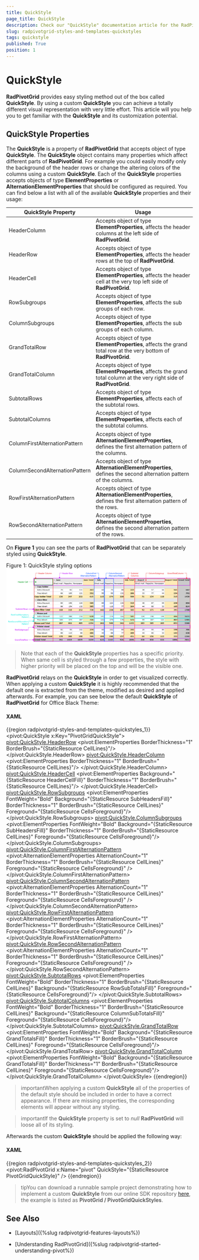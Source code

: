 ```yaml
---
title: QuickStyle
page_title: QuickStyle
description: Check our "QuickStyle" documentation article for the RadPivotGrid WPF control.
slug: radpivotgrid-styles-and-templates-quickstyles
tags: quickstyle
published: True
position: 1
---
```


# QuickStyle

__RadPivotGrid__ provides easy styling method out of the box called __QuickStyle__. By using a custom __QuickStyle__ you can achieve a totally different visual representation with very little effort. This article will you help you to get familiar with the __QuickStyle__ and its customization potential.      

## QuickStyle Properties

The __QuickStyle__ is a property of __RadPivotGrid__ that accepts object of type __QuickStyle__. The __QuickStyle__ object contains many properties which affect different parts of __RadPivotGrid__. For example you could easily modify only the background of the header rows or change the altering colors of the columns using a custom __QuickStyle__. Each of the __QuickStyle__ properties accepts objects of type __ElementProperties__ or __AlternationElementProperties__ that should be configured as required. You can find below a list with all of the available __QuickStyle__ properties and their usage:
        
QuickStyle Property	|	Usage
---	|	---
HeaderColumn	|	Accepts object of type __ElementProperties__, affects the header columns at the left side of __RadPivotGrid__.
HeaderRow	|	Accepts object of type __ElementProperties__, affects the header rows at the top of __RadPivotGrid__.
HeaderCell	|	Accepts object of type __ElementProperties__, affects the header cell at the very top left side of __RadPivotGrid__.
RowSubgroups	|	Accepts object of type __ElementProperties__, affects the sub groups of each row.
ColumnSubgroups	|	Accepts object of type __ElementProperties__, affects the sub groups of each column.
GrandTotalRow	|	Accepts object of type __ElementProperties__, affects the grand total row at the very bottom of __RadPivotGrid__.
GrandTotalColumn	|	Accepts object of type __ElementProperties__, affects the grand total column at the very right side of __RadPivotGrid__.
SubtotalRows	|	Accepts object of type __ElementProperties__, affects each of the subtotal rows.
SubtotalColumns	|	Accepts object of type __ElementProperties__, affects each of the subtotal columns.
ColumnFirstAlternationPattern	|	Accepts object of type __AlternationElementProperties__, defines the first alternation pattern of the columns.
ColumnSecondAlternationPattern	|	Accepts object of type __AlternationElementProperties__, defines the second alternation pattern of the columns.
RowFirstAlternationPattern	|	Accepts object of type __AlternationElementProperties__, defines the first alternation pattern of the rows.
RowSecondAlternationPattern	|	Accepts object of type __AlternationElementProperties__, defines the second alternation pattern of the rows.

On __Figure 1__ you can see the parts of __RadPivotGrid__ that can be separately styled using __QuickStyle__.

Figure 1: QuickStyle styling options
![Rad Pivot Grid Styles And Templates-Quick Styles 01](images/RadPivotGrid_Styles_And_Templates_QuickStyles_01.png)

>Note that each of the __QuickStyle__ properties has a specific priority. When same cell is styled through a few properties, the style with higher priority will be placed on the top and will be the visible one.          

__RadPivotGrid__ relays on the __QuickStyle__ in order to get visualized correctly. When applying a custom __QuickStyle__ it is highly recommended that the default one is extracted from the theme, modified as desired and applied afterwards. For example, you can see below the default __QuickStyle__ of __RadPivotGrid__ for Office Black Theme:        

#### __XAML__

{{region radpivotgrid-styles-and-templates-quickstyles_1}}
	<pivot:QuickStyle x:Key="PivotGridQuickStyle">
		<pivot:QuickStyle.HeaderRow>
			<pivot:ElementProperties BorderThickness="1" BorderBrush="{StaticResource CellLines}"/>
		</pivot:QuickStyle.HeaderRow>
		<pivot:QuickStyle.HeaderColumn>
			<pivot:ElementProperties BorderThickness="1" BorderBrush="{StaticResource CellLines}"/>
		</pivot:QuickStyle.HeaderColumn>
		<pivot:QuickStyle.HeaderCell>
			<pivot:ElementProperties Background="{StaticResource HeaderCellFill}" BorderThickness="1" BorderBrush="{StaticResource CellLines}"/>
		</pivot:QuickStyle.HeaderCell>
		<pivot:QuickStyle.RowSubgroups>
			<pivot:ElementProperties
					FontWeight="Bold"
					Background="{StaticResource SubHeadersFill}"
					BorderThickness="1"
					BorderBrush="{StaticResource CellLines}"
					Foreground="{StaticResource CellsForeground}"/>
		</pivot:QuickStyle.RowSubgroups>
		<pivot:QuickStyle.ColumnSubgroups>
			<pivot:ElementProperties
					FontWeight="Bold"
					Background="{StaticResource SubHeadersFill}"
					BorderThickness="1"
					BorderBrush="{StaticResource CellLines}"
					Foreground="{StaticResource CellsForeground}"/>
		</pivot:QuickStyle.ColumnSubgroups>
		<pivot:QuickStyle.ColumnFirstAlternationPattern>
			<pivot:AlternationElementProperties AlternationCount="1" BorderThickness="1" 
	                                            BorderBrush="{StaticResource CellLines}" 
	                                            Foreground="{StaticResource CellsForeground}" />
		</pivot:QuickStyle.ColumnFirstAlternationPattern>
		<pivot:QuickStyle.ColumnSecondAlternationPattern>
			<pivot:AlternationElementProperties AlternationCount="1" BorderThickness="1" 
	                                            BorderBrush="{StaticResource CellLines}" 
	                                            Foreground="{StaticResource CellsForeground}" />
		</pivot:QuickStyle.ColumnSecondAlternationPattern>
		<pivot:QuickStyle.RowFirstAlternationPattern>
			<pivot:AlternationElementProperties AlternationCount="1" BorderThickness="1" 
	                                            BorderBrush="{StaticResource CellLines}" 
	                                            Foreground="{StaticResource CellsForeground}" />
		</pivot:QuickStyle.RowFirstAlternationPattern>
		<pivot:QuickStyle.RowSecondAlternationPattern>
			<pivot:AlternationElementProperties AlternationCount="1" BorderThickness="1" 
	                                            BorderBrush="{StaticResource CellLines}" 
	                                            Foreground="{StaticResource CellsForeground}" />
		</pivot:QuickStyle.RowSecondAlternationPattern>
		<pivot:QuickStyle.SubtotalRows>
			<pivot:ElementProperties
					FontWeight="Bold"
					BorderThickness="1"
					BorderBrush="{StaticResource CellLines}"
					Background="{StaticResource RowSubTotalsFill}"
					Foreground="{StaticResource CellsForeground}"/>
		</pivot:QuickStyle.SubtotalRows>
		<pivot:QuickStyle.SubtotalColumns>
			<pivot:ElementProperties
					FontWeight="Bold"
					BorderThickness="1"
					BorderBrush="{StaticResource CellLines}"
					Background="{StaticResource ColumnSubTotalsFill}"
					Foreground="{StaticResource CellsForeground}"/>
		</pivot:QuickStyle.SubtotalColumns>
		<pivot:QuickStyle.GrandTotalRow>
			<pivot:ElementProperties
					FontWeight="Bold"
					Background="{StaticResource GrandTotalsFill}"
					BorderThickness="1"
					BorderBrush="{StaticResource CellLines}"
					Foreground="{StaticResource CellsForeground}"/>
		</pivot:QuickStyle.GrandTotalRow>
		<pivot:QuickStyle.GrandTotalColumn>
			<pivot:ElementProperties
					FontWeight="Bold"
					Background="{StaticResource GrandTotalsFill}"
					BorderThickness="1"
					BorderBrush="{StaticResource CellLines}"
					Foreground="{StaticResource CellsForeground}"/>
		</pivot:QuickStyle.GrandTotalColumn>
	</pivot:QuickStyle>
{{endregion}}

>importantWhen applying a custom __QuickStyle__ all of the properties of the default style should be included in order to have a correct appearance. If there are missing properties, the corresponding elements will appear without any styling.

<!-- -->

>importantIf the __QuickStyle__ property is set to *null* __RadPivotGrid__ will loose all of its styling.          

Afterwards the custom __QuickStyle__ should be applied the following way:        

#### __XAML__

{{region radpivotgrid-styles-and-templates-quickstyles_2}}
	<pivot:RadPivotGrid x:Name="pivot" QuickStyle="{StaticResource PivotGridQuickStyle}" />
{{endregion}}

>tipYou can download a runnable sample project demonstrating how to implement a custom __QuickStyle__ from our online SDK repository [here](https://github.com/telerik/xaml-sdk), the example is listed as __PivotGrid / PivotGridQuickStyles__.          

## See Also

 * [Layouts]({%slug radpivotgrid-features-layouts%})

 * [Understanding RadPivotGrid]({%slug radpivotgrid-started-understanding-pivot%})
